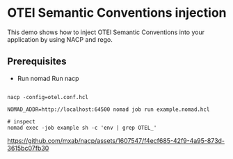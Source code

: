 # OTEl Semantic Conventions injection

This demo shows how to inject OTEl Semantic Conventions into your application by using NACP and rego.

## Prerequisites

- Run nomad
Run nacp
```shell

nacp -config=otel.conf.hcl
```

```shell
NOMAD_ADDR=http://localhost:64500 nomad job run example.nomad.hcl

# inspect
nomad exec -job example sh -c 'env | grep OTEL_'
```


https://github.com/mxab/nacp/assets/1607547/f4ecf685-42f9-4a95-873d-3615bc07fb30


